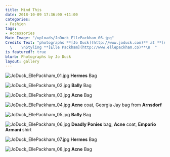 ```yaml
---
title: Mind This
date: 2018-10-09 17:36:00 +11:00
categories:
- Fashion
tags:
- Accessories
Main Image: "/uploads/JoDuck_EllePackham_06.jpg"
Credits Text: "photographs **[Jo Duck](http://www.joduck.com)** at **[Artboxblack](https://artboxblack.com/)**
  \    \nStyling **[Elle Packham](http://www.ellepackham.co)**\n  "
is featured?: true
blurb: Photographs by Jo Duck
layout: gallery
---
```


![JoDuck_EllePackham_01.jpg](/uploads/JoDuck_EllePackham_01.jpg)
**Hermes** Bag

![JoDuck_EllePackham_02.jpg](/uploads/JoDuck_EllePackham_02.jpg)
**Bally** Bag

![JoDuck_EllePackham_03.jpg](/uploads/JoDuck_EllePackham_03.jpg)
**Acne** Bag

![JoDuck_EllePackham_04.jpg](/uploads/JoDuck_EllePackham_04.jpg)
**Acne** coat, Georgia Jay bag from **Arnsdorf**

![JoDuck_EllePackham_05.jpg](/uploads/JoDuck_EllePackham_05.jpg)
**Bally** Bag

![JoDuck_EllePackham_06.jpg](/uploads/JoDuck_EllePackham_06.jpg)
**Deadly Ponies** bag, **Acne** coat, **Emporio Armani** shirt

![JoDuck_EllePackham_07.jpg](/uploads/JoDuck_EllePackham_07.jpg)
**Hermes** Bag

![JoDuck_EllePackham_08.jpg](/uploads/JoDuck_EllePackham_08.jpg)
**Acne** Bag








